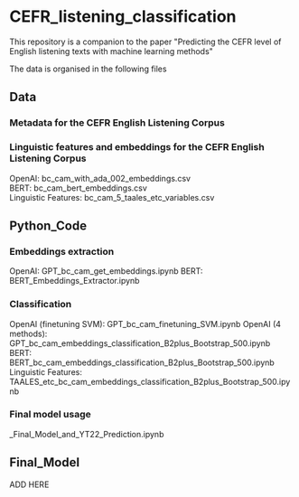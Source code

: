 # CEFR_listening_classification
This repository is a companion to the paper "Predicting the CEFR level of English listening texts with machine learning methods"

The data is organised in the following files

## Data
### Metadata for the CEFR English Listening Corpus

### Linguistic features and embeddings for the CEFR English Listening Corpus
OpenAI: bc_cam_with_ada_002_embeddings.csv  
BERT: bc_cam_bert_embeddings.csv  
Linguistic Features: bc_cam_5_taales_etc_variables.csv  

## Python_Code
### Embeddings extraction
OpenAI: GPT_bc_cam_get_embeddings.ipynb
BERT: BERT_Embeddings_Extractor.ipynb

### Classification
OpenAI (finetuning SVM): GPT_bc_cam_finetuning_SVM.ipynb
OpenAI (4 methods): GPT_bc_cam_embeddings_classification_B2plus_Bootstrap_500.ipynb
BERT: BERT_bc_cam_embeddings_classification_B2plus_Bootstrap_500.ipynb
Linguistic Features: TAALES_etc_bc_cam_embeddings_classification_B2plus_Bootstrap_500.ipynb

### Final model usage
_Final_Model_and_YT22_Prediction.ipynb

## Final_Model
ADD HERE
